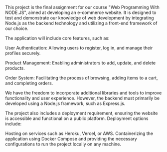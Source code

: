 This project is the final assignment for our course "Web Programming With NODE.JS", aimed at developing an e-commerce website. It is designed to test and demonstrate our knowledge of web development by integrating Node.js as the backend technology and utilizing a front-end framework of our choice.

The application will include core features, such as:

User Authentication: Allowing users to register, log in, and manage their profiles securely.

Product Management: Enabling administrators to add, update, and delete products.

Order System: Facilitating the process of browsing, adding items to a cart, and completing orders.

We have the freedom to incorporate additional libraries and tools to improve functionality and user experience. However, the backend must primarily be developed using a Node.js framework, such as Express.js.

The project also includes a deployment requirement, ensuring the website is accessible and functional on a public platform. Deployment options include:

Hosting on services such as Heroku, Vercel, or AWS.
Containerizing the application using Docker Compose and providing the necessary configurations to run the project locally on any machine.
